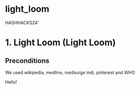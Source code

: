 # light_loom
 HASHHACKS24'

# 1. Light Loom (Light Loom)
## Preconditions
We used wikipedia, medline, medsurge indi, pinterest and WHO

Hello!
